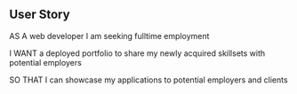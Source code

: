 ## User Story

AS A web developer I am seeking fulltime employment

I WANT a deployed portfolio to share my newly acquired skillsets with potential employers

SO THAT I can showcase my applications to potential employers and clients


